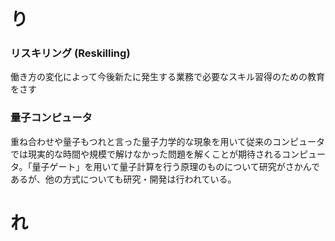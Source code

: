 # り #
### リスキリング (Reskilling)
  働き方の変化によって今後新たに発生する業務で必要なスキル習得のための教育をさす

### 量子コンピュータ
  重ね合わせや量子もつれと言った量子力学的な現象を用いて従来のコンピュータでは現実的な時間や規模で解けなかった問題を解くことが期待されるコンピュータ。「量子ゲート」を用いて量子計算を行う原理のものについて研究がさかんであるが、他の方式についても研究・開発は行われている。

# れ #

